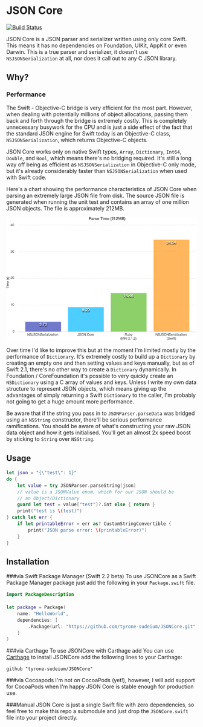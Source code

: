 # JSON Core

[![Build Status](https://travis-ci.org/tyrone-sudeium/JSONCore.svg)](https://travis-ci.org/tyrone-sudeium/JSONCore)

JSON Core is a JSON parser and serializer written using only core Swift. This
means it has no dependencies on Foundation, UIKit, AppKit or even Darwin. This
is a true parser and serializer, it doesn't use `NSJSONSerialization` at all,
nor does it call out to any C JSON library.

## Why?

### Performance
The Swift - Objective-C bridge is very efficient for the most part. However,
when dealing with potentially millions of object allocations, passing them back
and forth through the bridge is extremely costly. This is completely unnecessary
busywork for the CPU and is just a side effect of the fact that the standard
JSON engine for Swift today is an Objective-C class, `NSJSONSerialization`,
which returns Objective-C objects.

JSON Core works only on native Swift types, `Array`, `Dictionary`, `Int64`,
`Double`, and `Bool`, which means there's no bridging required. It's still a
long way off being as efficient as `NSJSONSerialization` in Objective-C only
mode, but it's already considerably faster than `NSJSONSerialization` when used
with Swift code.

Here's a chart showing the performance characteristics of JSON Core when parsing
an extremely large JSON file from disk. The source JSON file is generated when
running the unit test and contains an array of one million JSON objects. The
file is approximately 212MB.

![Chart](/Images/Chart.png)

Over time I'd like to improve this but at the moment I'm limited mostly by the
performance of `Dictionary`. It's extremely costly to build up a `Dictionary` by
creating an empty one and then setting values and keys manually, but as of
Swift 2.1, there's no other way to create a `Dictionary` dynamically. In
Foundation / CoreFoundation it's possible to very quickly create an
`NSDictionary` using a C array of values and keys. Unless I write my own data
structure to represent JSON objects, which means giving up the advantages of
simply returning a Swift `Dictionary` to the caller, I'm probably not going to
get a huge amount more performance.

Be aware that if the string you pass in to `JSONParser.parseData` was bridged
using an `NSString` constructor, there'll be serious performance ramifications.
You should be aware of what's constructing your raw JSON data object and how
it gets initialised. You'll get an almost 2x speed boost by sticking to `String`
over `NSString`.

## Usage
```Swift
let json = "{\"test\": 1}"
do {
    let value = try JSONParser.parseString(json)
    // value is a JSONValue enum, which for our JSON should be
    // an Object/Dictionary
    guard let test = value["test"]?.int else { return }
    print("test is \(test)")
} catch let err {
    if let printableError = err as? CustomStringConvertible {
        print("JSON parse error: \(printableError)")
    }
}
```

## Installation

###via Swift Package Manager (Swift 2.2 beta)
To use JSONCore as a Swift Package Manager package just add the following in
your `Package.swift` file.

```swift
import PackageDescription

let package = Package(
    name: "HelloWorld",
    dependencies: [
        .Package(url: "https://github.com/tyrone-sudeium/JSONCore.git", majorVersion: 1))
    ]
)
```

###via Carthage
To use JSONCore with Carthage add 
You can use [Carthage](https://github.com/Carthage/Carthage) to install JSONCore
add the following lines to your Carthage:

```
github "tyrone-sudeium/JSONCore"
```

###via Cocoapods
I'm not on CocoaPods (yet!), however, I will add support for CocoaPods 
when I'm happy JSON Core is stable enough for production use.

###Manual
JSON Core is just a single Swift file with zero dependencies, so feel free to
make this repo a submodule and just drop the `JSONCore.swift` file into your
project directly.

